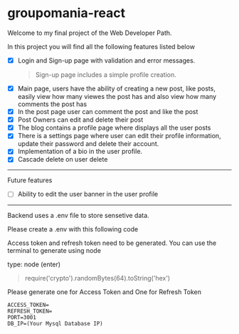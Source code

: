 # groupomania-react

Welcome to my final project of the Web Developer Path.

In this project you will find all the following features listed below

- [x] Login and Sign-up page with validation and error messages.
  > Sign-up page includes a simple profile creation.
- [x] Main page, users have the ability of creating a new post, like posts, easily view how many viewes the post has and also view how many comments the post has
- [x] In the post page user can comment the post and like the post
- [x] Post Owners can edit and delete their post
- [x] The blog contains a profile page where displays all the user posts
- [x] There is a settings page where user can edit their profile information, update their password and delete their account.
- [x] Implementation of a bio in the user profile.
- [x] Cascade delete on user delete

---

Future features

- [ ] Ability to edit the user banner in the user profile

---

Backend uses a .env file to store sensetive data.

Please create a .env with this following code

Access token and refresh token need to be generated. You can use the terminal to generate using node

type: node (enter)

> require('crypto').randomBytes(64).toString('hex')

Please generate one for Access Token and One for Refresh Token

```
ACCESS_TOKEN=
REFRESH_TOKEN=
PORT=3001
DB_IP=(Your Mysql Database IP)
```
